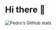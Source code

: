 # Hi there 👋

![Pedro's GitHub stats](https://github-readme-stats.vercel.app/api?username=PedroViniciusSilva&show_icons=true&theme=midnight-purple&cache_seconds1)
